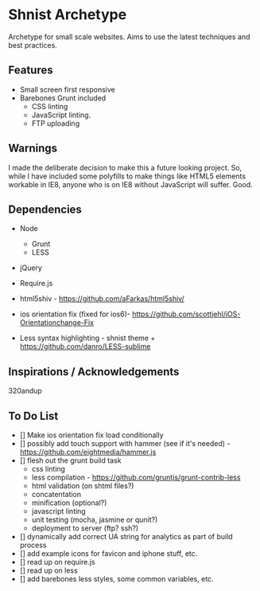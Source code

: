 # Shnist Archetype

Archetype for small scale websites. Aims to use the latest techniques and best practices.

## Features

* Small screen first responsive
* Barebones Grunt included
	* CSS linting
	* JavaScript linting.
	* FTP uploading

## Warnings

I made the deliberate decision to make this a future looking project. So, while I have included
some polyfills to make things like HTML5 elements workable in IE8, anyone who is on IE8 without
JavaScript will suffer. Good.

## Dependencies

* Node
	* Grunt
	* LESS
* jQuery
* Require.js
* html5shiv - https://github.com/aFarkas/html5shiv/
* ios orientation fix (fixed for ios6)- https://github.com/scottjehl/iOS-Orientationchange-Fix

* Less syntax highlighting - shnist theme + https://github.com/danro/LESS-sublime


## Inspirations / Acknowledgements

320andup


## To Do List

- [] Make ios orientation fix load conditionally
- [] possibly add touch support with hammer (see if it's needed) - https://github.com/eightmedia/hammer.js
- [] flesh out the grunt build task
	- css linting
	- less compilation - https://github.com/gruntjs/grunt-contrib-less
	- html validation (on shtml files?)
	- concatentation
	- minification (optional?)
	- javascript linting
	- unit testing (mocha, jasmine or qunit?)
	- deployment to server (ftp? ssh?)
- [] dynamically add correct UA string for analytics as part of build process
- [] add example icons for favicon and iphone stuff, etc.
- [] read up on require.js
- [] read up on less
- [] add barebones less styles, some common variables, etc.



